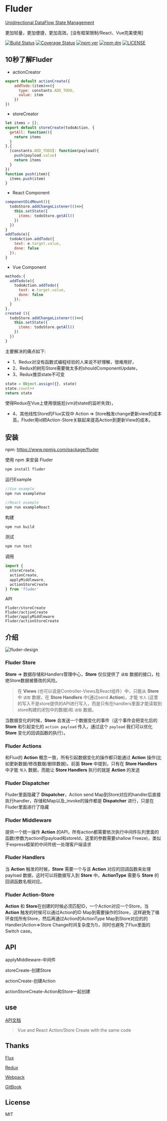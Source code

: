# Fluder

[Unidirectional DataFlow State Management](https://coderwin.github.io/Fluder)

更加轻量，更加便捷，更加高效。[没有框架限制/React、Vue完美使用]

[![Build Status](https://travis-ci.org/coderwin/Fluder.svg?branch=master)](https://travis-ci.org/coderwin/Fluder)
[![Coverage Status](https://coveralls.io/repos/github/coderwin/Fluder/badge.svg?branch=master)](https://coveralls.io/github/coderwin/Fluder?branch=master)
[![npm ver](https://img.shields.io/npm/v/fluder.svg?style=flat)](https://www.npmjs.com/package/fluder)
[![npm dm](https://img.shields.io/npm/dm/Fluder.svg?style=flat-square)](https://www.npmjs.com/package/fluder)
[![LICENSE](https://img.shields.io/npm/l/fluder.svg)](https://www.npmjs.com/package/fluder)

## 10秒了解Fluder


* actionCreator

```javascript
export default actionCreate({
    addTodo:(item)=>({
      type: constants.ADD_TODO,
      value: item
    })
})
```
* storeCreator

```javascript
let items = [];
export default storeCreate(todoAction, {
  getAll: function(){
    return items
  }
},{
  [constants.ADD_TODO]: function(payload){
    push(payload.value)
    return items
  }
})
function push(item){
  items.push(item)
}
```

* React Component

```javascript
componentDidMount(){
  todoStore.addChangeListener(()=>{
    this.setState({
      items: todoStore.getAll()
    })
  })
}
addTodo(e){
  todoAction.addTodo({
    text: e.target.value,
    done: false
  });
}
```
* Vue Component

```javascript
methods:{
  addTodo(e){
    todoAction.addTodo({
      text: e.target.value,
      done: false
    });
  }
},
created (){
  todoStore.addChangeListener(()=>{
    this.setState({
      items: todoStore.getAll()
    })
  })
}
```

主要解决的痛点如下:

* 1、Redux对没有函数式编程经验的人来说不好理解，很难用好，
* 2、Redux的树形Store需要做太多的shouldComponentUpdate，
* 3、Redux推崇state不可变

```javascript
state = Object.assign({}, state)
state.count++
return state
```
  使得Redux在Vue上使用很尴尬(vm对state的监听失效)，
* 4、其他线性Store的Flux实现中 Action => Store触发change更新view的成本高，Fluder用id把Action-Store关联起来提高Action到更新View的成本。

## 安装

npm: https://www.npmjs.com/package/fluder

使用 npm 来安装 Fluder

```javascript
npm install fluder
```

运行Example

```javascript
//Vue example
npm run exampleVue

//React example
npm run exampleReact
```

构建

```javascript
npm run build
```
测试

```javascript
npm run test
```

调用

```javascript
import {
  storeCreate,
  actionCreate,
  applyMiddleware,
  actionStoreCreate
} from 'fluder'
```

API

```
Fluder/storeCreate
Fluder/actionCreate
Fluder/applyMiddleware
Fluder/actionStoreCreate
```

## 介绍

![fluder-design](./design/fluder-design.png)

### Fluder Store

**Store** => 数据存储和Handlers管理中心，**Store** 仅仅提供了 `读取` 数据的接口，杜绝Store数据被篡改的风险。

> 在 **Views** (也可以说是Controller-Views及React组件）中，只能从 **Store** 中 `读取` 数据，在 **Store Handlers** 中(通过send **Action**)，才能 `写入` (这里的写入不是store提供的API进行写入，而是只有在handlers里面才能读取到store构建的闭包中的数据)和 `读取` 数据。

当数据变化的时候，**Store** 会发送一个数据变化的事件（这个事件会把变化后的 **Store** 和引起变化的 `action payload` 传入，通过这个 `payload` 我们可以优化 **Store** 变化的回调函数的执行）。

### Fluder Actions

和Flux的 **Action** 概念一致，所有引起数据变化的操作都只能通过 **Action** 操作(比如更新数据/修改数据/删除数据)。前面 **Store** 中提到，只有在 **Store Handlers** 中才能 `写入` 数据，而能让 **Store Handlers** 执行的就是 **Action** 的发送

### Fluder Dispatcher

Fluder里面隐藏了 **Dispatcher**，Action send Map到Store对应的handler后直接执行handler，存储和Map以及_invoke的操作都是 **Dispatcher** 进行，只是在Fluder里面进行了隐藏

### Fluder Middleware

提供一个统一操作 **Action** 的API，所有action都需要依次执行中间件队列里面的函数(参数为action的payload和storeId，这里的参数需要shallow Freeze)，类似于express框架的中间件统一处理客户端请求

### Fluder Handlers

当 **Action** 触发的时候，**Store** 需要一个与该 **Action** 对应的回调函数来处理 payload 数据，这时可以将数据写入到 **Store** 中。**ActionType** 需要与 **Store** 的回调函数名相对应。

### Fluder Action-Store

**Action** 和 **Store**在创建的时候必须匹配ID，一个Action对应一个Store，当 **Action** 触发的时候可以通过Action的ID Map到需要操作的Store，这样避免了循环查找所有Store，然后再通过Action的ActionType Map到Store对应的的Handler(Action=>Store Change时间复杂度为1)，同时也避免了Flux里面的Switch case。

## API

applyMiddleware-中间件

storeCreate-创建Store

actionCreate-创建Action

actionStoreCreate-Action和Store一起创建

## use

[API文档](https://coderwin.github.io/Fluder/)

> Vue and React Action/Store Create with the same code

## Thanks

[Flux](https://github.com/facebook/flux)

[Redux](https://github.com/reactjs/redux)

[Webpack](https://github.com/webpack/webpack)

[GitBook](https://github.com/GitbookIO/gitbook)

## License

MIT

